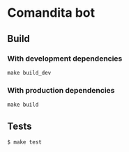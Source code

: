 # Comandita bot

## Build
### With development dependencies
```
make build_dev
```

### With production dependencies
```
make build
```

## Tests
```
$ make test
```

